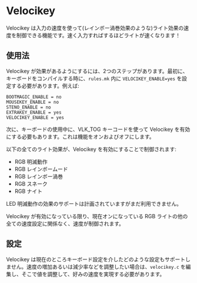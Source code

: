 # Velocikey

<!---
  original document: 0.8.147:docs/feature_velocikey.md
  git diff 0.8.147 HEAD -- docs/feature_velocikey.md | cat
-->

Velocikey は入力の速度を使って(レインボー渦巻効果のような)ライト効果の速度を制御できる機能です。速く入力すればするほどライトが速くなります！

## 使用法
Velocikey が効果があるようにするには、2つのステップがあります。最初に、キーボードをコンパイルする時に、`rules.mk` 内に `VELOCIKEY_ENABLE=yes` を設定する必要があります。例えば:

```
BOOTMAGIC_ENABLE = no
MOUSEKEY_ENABLE = no
STENO_ENABLE = no
EXTRAKEY_ENABLE = yes
VELOCIKEY_ENABLE = yes
```

次に、キーボードの使用中に、VLK_TOG キーコードを使って Velocikey を有効にする必要もあります。これは機能をオンおよびオフにします。

以下の全てのライト効果が、Velocikey を有効にすることで制御されます:
- RGB 明滅動作
- RGB レインボームード
- RGB レインボー渦巻
- RGB スネーク
- RGB ナイト

LED 明滅動作の効果のサポートは計画されていますがまだ利用できません。

Velocikey が有効になっている限り、現在オンになっている RGB ライトの他の全ての速度設定に関係なく、速度が制御されます。

## 設定
Velocikey は現在のところキーボード設定を介したどのような設定もサポートしません。速度の増加あるいは減少率などを調整したい場合は、`velocikey.c` を編集し、そこで値を調整して、好みの速度を実現する必要があります。
